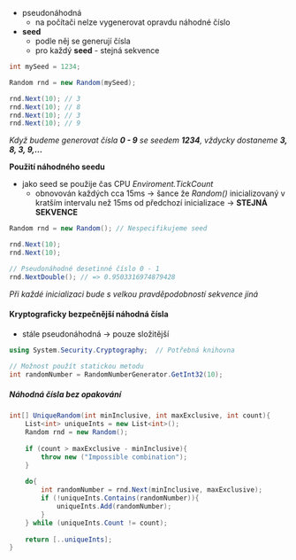 - pseudonáhodná
	- na počítači nelze vygenerovat opravdu náhodné číslo
- **seed**
	- podle něj se generují čísla
	- pro každý **seed** - stejná sekvence

```csharp
int mySeed = 1234;

Random rnd = new Random(mySeed);

rnd.Next(10); // 3
rnd.Next(10); // 8
rnd.Next(10); // 3
rnd.Next(10); // 9
```
*Když budeme generovat čísla **0 - 9** se seedem **1234**, vždycky dostaneme **3, 8, 3, 9,...***

**Použití náhodného seedu**
- jako seed se použije čas CPU *Enviroment.TickCount*
	- obnovován každých cca 15ms -> šance že *Random()* inicializovaný v kratším intervalu než 15ms od předchozí inicializace -> **STEJNÁ SEKVENCE**

```csharp
Random rnd = new Random(); // Nespecifikujeme seed

rnd.Next(10);
rnd.Next(10);

// Pseudonáhodné desetinné číslo 0 - 1
rnd.NextDouble(); // => 0.9503316974879428
```
*Při každé inicializaci bude s velkou pravděpodobností sekvence jiná*

#### Kryptograficky bezpečnější náhodná čísla
- stále pseudonáhodná -> pouze složitější

```csharp
using System.Security.Cryptography;  // Potřebná knihovna

// Možnost použít statickou metodu
int randomNumber = RandomNumberGenerator.GetInt32(10);  
```

##### Náhodná čísla bez opakování
```csharp
int[] UniqueRandom(int minInclusive, int maxExclusive, int count){
	List<int> uniqueInts = new List<int>();
	Random rnd = new Random();
	
	if (count > maxExclusive - minInclusive){
		throw new ("Impossible combination");
	}
	
	do{
		int randomNumber = rnd.Next(minInclusive, maxExclusive);
		if (!uniqueInts.Contains(randomNumber)){
			uniqueInts.Add(randomNumber);
		}
	} while (uniqueInts.Count != count);
	
	return [..uniqueInts];
}
```